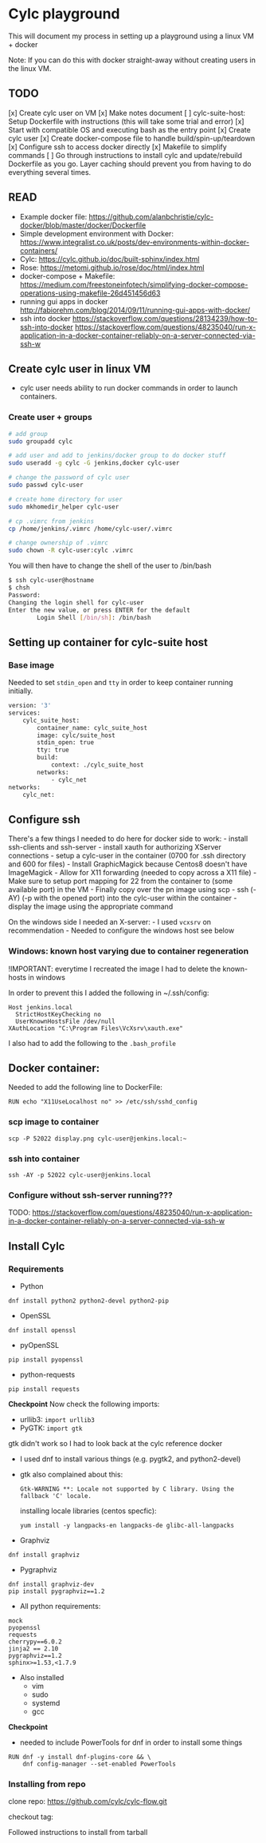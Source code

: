 # Cylc playground

This will document my process in setting up a playground using a linux VM +
docker

Note: If you can do this with docker straight-away without creating users in
the linux VM.

## TODO

[x] Create cylc user on VM
[x] Make notes document
[ ] cylc-suite-host: Setup Dockerfile with instructions (this will take some
    trial and error)
    [x] Start with compatible OS and executing bash as the entry point
    [x] Create cylc user
    [x] Create docker-compose file to handle build/spin-up/teardown
    [x] Configure ssh to access docker directly
    [x] Makefile to simplify commands
    [ ] Go through instructions to install cylc and update/rebuild Dockerfile
        as you go. Layer caching should prevent you from having to do everything
        several times.

## READ

- Example docker file:
    https://github.com/alanbchristie/cylc-docker/blob/master/docker/Dockerfile
- Simple development environment with Docker:
    https://www.integralist.co.uk/posts/dev-environments-within-docker-containers/
- Cylc:
    https://cylc.github.io/doc/built-sphinx/index.html
- Rose:
    https://metomi.github.io/rose/doc/html/index.html
- docker-compose + Makefile:
    https://medium.com/freestoneinfotech/simplifying-docker-compose-operations-using-makefile-26d451456d63
- running gui apps in docker
    http://fabiorehm.com/blog/2014/09/11/running-gui-apps-with-docker/
- ssh into docker
    https://stackoverflow.com/questions/28134239/how-to-ssh-into-docker
    https://stackoverflow.com/questions/48235040/run-x-application-in-a-docker-container-reliably-on-a-server-connected-via-ssh-w

## Create cylc user in linux VM

- cylc user needs ability to run docker commands in order to launch containers.

### Create user + groups
```bash
# add group
sudo groupadd cylc

# add user and add to jenkins/docker group to do docker stuff
sudo useradd -g cylc -G jenkins,docker cylc-user

# change the password of cylc user
sudo passwd cylc-user

# create home directory for user
sudo mkhomedir_helper cylc-user

# cp .vimrc from jenkins
cp /home/jenkins/.vimrc /home/cylc-user/.vimrc

# change ownership of .vimrc
sudo chown -R cylc-user:cylc .vimrc
```

You will then have to change the shell of the user to /bin/bash

```bash
$ ssh cylc-user@hostname
$ chsh
Password:
Changing the login shell for cylc-user
Enter the new value, or press ENTER for the default
        Login Shell [/bin/sh]: /bin/bash
```

## Setting up container for cylc-suite host

### Base image

Needed to set `stdin_open` and `tty` in order to keep container running
initially.

```Dockerfile
version: '3'
services:
    cylc_suite_host:
        container_name: cylc_suite_host
        image: cylc/suite_host
        stdin_open: true
        tty: true
        build:
            context: ./cylc_suite_host
        networks:
            - cylc_net
networks:
    cylc_net:
```

## Configure ssh

There's a few things I needed to do here for docker side to work:
    - install ssh-clients and ssh-server
    - install xauth for authorizing XServer connections
    - setup a cylc-user in the container (0700 for .ssh directory and 600 for files)
    - Install GraphicMagick because Centos8 doesn't have ImageMagick
    - Allow for X11 forwarding (needed to copy across a X11 file)
    - Make sure to setup port mapping for 22 from the container to (some available port) in the VM
    - Finally copy over the pn image using scp
    - ssh (-AY) (-p with the opened port) into the cylc-user within the container
    - display the image using the appropriate command

On the windows side I needed an X-server:
    - I used `vcxsrv` on recommendation
    - Needed to configure the windows host see below

### Windows: known host varying due to container regeneration

!IMPORTANT: everytime I recreated the image I had to delete the known-hosts in windows

In order to prevent this I added the following in ~/.ssh/config:

```
Host jenkins.local
  StrictHostKeyChecking no
  UserKnownHostsFile /dev/null
XAuthLocation "C:\Program Files\VcXsrv\xauth.exe"
```

I also had to add the following to the `.bash_profile`

## Docker container:

Needed to add the following line to DockerFile:

```
RUN echo "X11UseLocalhost no" >> /etc/ssh/sshd_config
```


### scp image to container

```
scp -P 52022 display.png cylc-user@jenkins.local:~
```

### ssh into container

```
ssh -AY -p 52022 cylc-user@jenkins.local
```

### Configure without ssh-server running???

TODO: 
https://stackoverflow.com/questions/48235040/run-x-application-in-a-docker-container-reliably-on-a-server-connected-via-ssh-w


## Install Cylc

### Requirements

- Python
```
dnf install python2 python2-devel python2-pip
```
- OpenSSL
```
dnf install openssl
```
- pyOpenSSL
```
pip install pyopenssl
```
- python-requests
```
pip install requests
```

**Checkpoint**
Now check the following imports:
- urllib3: `import urllib3`
- PyGTK: `import gtk`

gtk didn't work so I had to look back at the cylc reference docker
- I used dnf to install various things (e.g. pygtk2, and python2-devel)
- gtk also complained about this:
    ```
    Gtk-WARNING **: Locale not supported by C library. Using the fallback 'C' locale.
    ```
    installing locale libraries (centos specfic):
    ```
    yum install -y langpacks-en langpacks-de glibc-all-langpacks
    ```

- Graphviz
```
dnf install graphviz
```

- Pygraphviz
```
dnf install graphviz-dev
pip install pygraphviz==1.2
```

- All python requirements:
```
mock
pyopenssl
requests
cherrypy==6.0.2
jinja2 == 2.10
pygraphviz==1.2
sphinx>=1.53,<1.7.9
```

- Also installed
    - vim
    - sudo
    - systemd
    - gcc

**Checkpoint**

- needed to include PowerTools for dnf in order to install some things
```
RUN dnf -y install dnf-plugins-core && \
    dnf config-manager --set-enabled PowerTools
```

### Installing from repo

clone repo:
https://github.com/cylc/cylc-flow.git

checkout tag: 

Followed instructions to install from tarball
